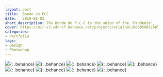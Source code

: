 ```yaml
---
layout: post
title:  Bonde do PCC
date:   2019-08-03
short_description: The Bonde do P.C.C is the union of the 'Pandemia', 'Cacique' and 'Calango' Athletic Associations. The project arose from the union of the three athletic associations to participate in the excursion to Universipraia 2019.
cover: https://mir-s3-cdn-cf.behance.net/projects/original/be305885266585.Y3JvcCwxMDIyLDgwMCw2NSww.jpg
categories:
- Portfolio
tags:
- Design
- Photoshop
---
```


![](https://mir-s3-cdn-cf.behance.net/project_modules/fs/61b47785266585.5d968665c1e90.jpg){: .behance}
![](https://mir-s3-cdn-cf.behance.net/project_modules/fs/c5893d85266585.5d96c5434b344.jpg){: .behance}
![](https://mir-s3-cdn-cf.behance.net/project_modules/fs/6407ea85266585.5d968665c25cf.jpg){: .behance}
![](https://mir-s3-cdn-cf.behance.net/project_modules/fs/bc550485266585.5d980daa5ce2d.jpg){: .behance}
![](https://mir-s3-cdn-cf.behance.net/project_modules/fs/20b28d85266585.5d980daa59a0f.jpg){: .behance}
![](https://mir-s3-cdn-cf.behance.net/project_modules/fs/65726285266585.5d980daa5bf2f.jpg){: .behance}
![](https://mir-s3-cdn-cf.behance.net/project_modules/fs/9a5ac085266585.5d980daa5b81a.jpg){: .behance}
![](https://mir-s3-cdn-cf.behance.net/project_modules/fs/8a805f85266585.5d980daa5afe1.jpg){: .behance}
![](https://mir-s3-cdn-cf.behance.net/project_modules/fs/50221f85266585.5d980daa5d66e.jpg){: .behance}


